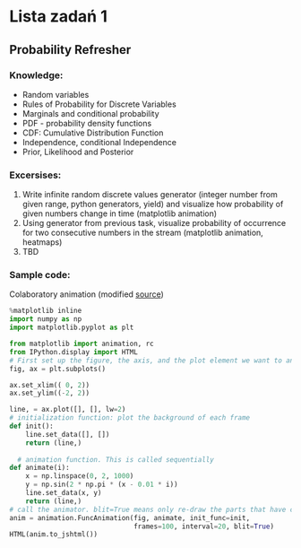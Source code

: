 # Lista zadań 1
## Probability Refresher

### Knowledge:
-  Random variables
-  Rules of Probability for Discrete Variables
-  Marginals and conditional probability
-  PDF - probability density functions
-  CDF: Cumulative Distribution Function
-  Independence, conditional Independence
-  Prior, Likelihood and Posterior

### Excersises:

1.  Write infinite random discrete values generator (integer number from given range, python generators, yield) and visualize how probability of given numbers change in time (matplotlib animation)
2.  Using generator from previous task, visualize probability of occurrence for two consecutive numbers in the stream (matplotlib animation, heatmaps) 
3. TBD



### Sample code:

Colaboratory animation (modified [source](http://louistiao.me/posts/notebooks/embedding-matplotlib-animations-in-jupyter-notebooks/))
```python
%matplotlib inline
import numpy as np
import matplotlib.pyplot as plt

from matplotlib import animation, rc
from IPython.display import HTML
# First set up the figure, the axis, and the plot element we want to animate
fig, ax = plt.subplots()

ax.set_xlim(( 0, 2))
ax.set_ylim((-2, 2))

line, = ax.plot([], [], lw=2)
# initialization function: plot the background of each frame
def init():
    line.set_data([], [])
    return (line,)
  
  # animation function. This is called sequentially
def animate(i):
    x = np.linspace(0, 2, 1000)
    y = np.sin(2 * np.pi * (x - 0.01 * i))
    line.set_data(x, y)
    return (line,)
# call the animator. blit=True means only re-draw the parts that have changed.
anim = animation.FuncAnimation(fig, animate, init_func=init,
                               frames=100, interval=20, blit=True)
HTML(anim.to_jshtml())

```
